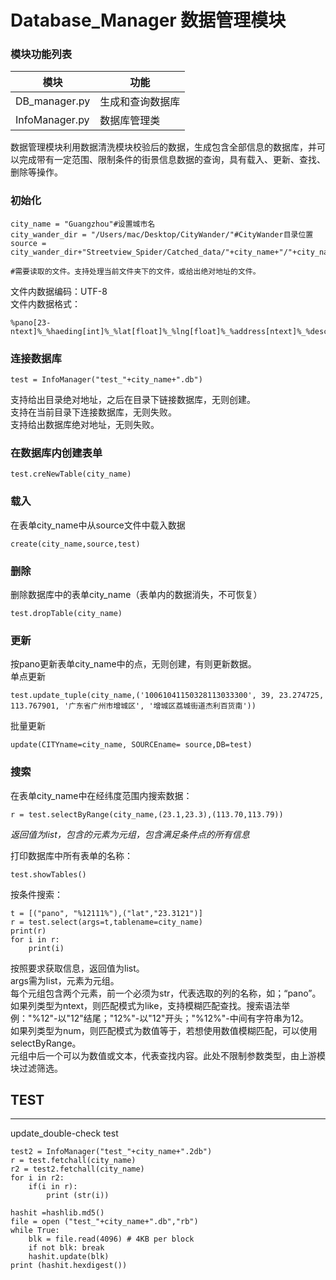 # Database_Manager 数据管理模块

### 模块功能列表

| 模块             | 功能       |
| -------------- | -------- |
| DB_manager.py  | 生成和查询数据库 |
| InfoManager.py | 数据库管理类   |

数据管理模块利用数据清洗模块校验后的数据，生成包含全部信息的数据库，并可以完成带有一定范围、限制条件的街景信息数据的查询，具有载入、更新、查找、删除等操作。

### 初始化

```
city_name = "Guangzhou"#设置城市名
city_wander_dir = "/Users/mac/Desktop/CityWander/"#CityWander目录位置
source = city_wander_dir+"Streetview_Spider/Catched_data/"+city_name+"/"+city_name+"_img_info_file_filtered.txt"

#需要读取的文件。支持处理当前文件夹下的文件，或给出绝对地址的文件。
```
文件内数据编码：UTF-8  
文件内数据格式：

```
%pano[23-ntext]%_%haeding[int]%_%lat[float]%_%lng[float]%_%address[ntext]%_%description[ntext]%\n
```

### 连接数据库
```
test = InfoManager("test_"+city_name+".db")
```
支持给出目录绝对地址，之后在目录下链接数据库，无则创建。  
支持在当前目录下连接数据库，无则失败。  
支持给出数据库绝对地址，无则失败。  

### 在数据库内创建表单
```
test.creNewTable(city_name)
```

### 载入
在表单city_name中从source文件中载入数据
```
create(city_name,source,test)
```

### 删除
删除数据库中的表单city_name（表单内的数据消失，不可恢复）
```
test.dropTable(city_name)
```

### 更新
按pano更新表单city_name中的点，无则创建，有则更新数据。  
单点更新
```
test.update_tuple(city_name,('10061041150328113033300', 39, 23.274725, 113.767901, '广东省广州市增城区', '增城区荔城街道杰利百货南'))
```
批量更新
```
update(CITYname=city_name, SOURCEname= source,DB=test)
```

### 搜索
在表单city_name中在经纬度范围内搜索数据：
```
r = test.selectByRange(city_name,(23.1,23.3),(113.70,113.79))
```
*返回值为list，包含的元素为元组，包含满足条件点的所有信息*

打印数据库中所有表单的名称：
```
test.showTables()
```

按条件搜索：
```
t = [("pano", "%12111%"),("lat","23.3121")]
r = test.select(args=t,tablename=city_name)
print(r)
for i in r:
    print(i)
```
按照要求获取信息，返回值为list。  
args需为list，元素为元组。  
每个元组包含两个元素，前一个必须为str，代表选取的列的名称，如；“pano”。  
如果列类型为ntext，则匹配模式为like，支持模糊匹配查找。搜索语法举例："%12"-以"12"结尾；"12%"-以"12"开头；"%12%"-中间有字符串为12。  
如果列类型为num，则匹配模式为数值等于，若想使用数值模糊匹配，可以使用selectByRange。  
元组中后一个可以为数值或文本，代表查找内容。此处不限制参数类型，由上游模块过滤筛选。  


## TEST
------------
update_double-check test
```
test2 = InfoManager("test_"+city_name+".2db")
r = test.fetchall(city_name)
r2 = test2.fetchall(city_name)
for i in r2:
    if(i in r):
        print (str(i))
```

```
hashit =hashlib.md5()
file = open ("test_"+city_name+".db","rb")
while True:
    blk = file.read(4096) # 4KB per block
    if not blk: break
    hashit.update(blk)
print (hashit.hexdigest())
```